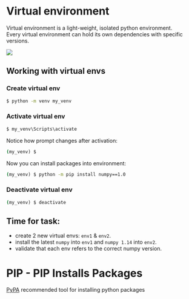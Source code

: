 # Virtual environment
Virtual environment is a light-weight, isolated python environment.  
Every virtual environment can hold its own dependencies with specific versions.  

![](/images/p21-venv.PNG)
## Working with virtual envs
### Create virtual env
```cmd
$ python -m venv my_venv
```
### Activate virtual env
```cmd
$ my_venv\Scripts\activate
```
Notice how prompt changes after activation:
```cmd
(my_venv) $
```
Now you can install packages into environment:
```cmd
(my_venv) $ python -m pip install numpy==1.0
```
### Deactivate virtual env
```cmd
(my_venv) $ deactivate
```
## Time for task:
 - create 2 new virtual envs: ```env1``` & ```env2```.
 - install the latest ```numpy``` into ```env1``` and ```numpy 1.14``` into ```env2```.
 - validate that each env refers to the correct numpy version.
# PIP - PIP Installs Packages
[PyPA](https://www.pypa.io/en/latest/) recommended tool for installing python packages
<!--stackedit_data:
eyJoaXN0b3J5IjpbLTUzNTE2NjQ2LDExNDM1ODM4NDksNzc5MD
c5MjE2LDIxMTA1MTE1NDcsLTc2MDk2ODA4NywxNDUzNTc4NjM0
LC0xMTAyNDQ4OTc1LDE5NDIwNDA5NDldfQ==
-->